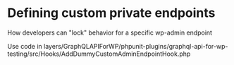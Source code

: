 # Defining custom private endpoints

How developers can "lock" behavior for a specific wp-admin endpoint

Use code in layers/GraphQLAPIForWP/phpunit-plugins/graphql-api-for-wp-testing/src/Hooks/AddDummyCustomAdminEndpointHook.php
